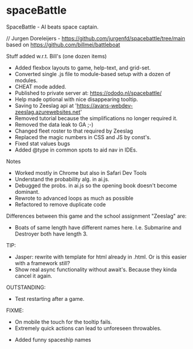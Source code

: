 # spaceBattle

SpaceBattle - AI beats space captain.

// Jurgen Doreleijers - https://github.com/jurgenfd/spacebattle/tree/main
based on https://github.com/billmei/battleboat



Stuff added w.r.t. Bill's (one dozen items)
- Added flexbox layouts to game, help-text, and grid-set.
- Converted single .js file to module-based setup with a dozen of modules.
- CHEAT mode added.
- Published to private server at: https://ododo.nl/spacebattle/
- Help made optional with nice disappearing tooltip.
- Saving to Zeeslag api at 'https://avans-webdev-zeeslag.azurewebsites.net'
- Removed tutorial because the simplifications no longer required it.
- Removed the data leak to GA ;-)
- Changed fleet roster to that required by Zeeslag
- Replaced the magic numbers in CSS and JS by const's.
- Fixed stat values bugs
- Added @type in common spots to aid nav in IDEs.

Notes
- Worked mostly in Chrome but also in Safari Dev Tools
- Understand the probability alg. in ai.js.
- Debugged the probs. in ai.js so the opening book doesn't become dominant.
- Rewrote to advanced loops as much as possible
- Refactored to remove duplicate code


Differences between this game and the school assignment "Zeeslag" are:
- Boats of same length have different names here. I.e. 
    Submarine and Destroyer both have length 3.

TIP:
- Jasper: rewrite with template for html already in .html. Or is this easier with
a framework still?
- Show real async functionality without await's. Because they kinda cancel it again.

OUTSTANDING:
- Test restarting after a game.

FIXME:
- On mobile the touch for the tooltip fails.
- Extremely quick actions can lead to unforeseen throwables.

<!-- 
Publish from local dev machine to home server
rsync -ave ssh /Volumes/Sleuteld/Avans/WebDev/Code/spacebattle \
  jd@dododoos:/Users/jd/Sites
-->
- Added funny spaceship names
<!-- Was boring     Carrier
					Battleship
					Missiler
					Submarine
					Destroyer
					Deepmarine
					Patrol Boat
					Surfboard
					Dinghy
					Liveboat 
You might also like the result of prompt below:
"""
Give me ten funny names for spaceships. Some should hint on how large they are and order them by largest size first. The names should be 12 or less chars without spaces.
My daughter thought this was the 💣
					GalaxyGiant
					StarCrusher
					BigDipper
					MoonMover
					SunSkipper
					CometTail
					SpaceBug
					TinyBlip
					NanoShip
					BitVoyager -->
